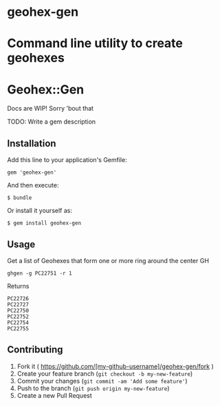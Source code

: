 geohex-gen
==========

Command line utility to create geohexes
=======
# Geohex::Gen

Docs are WIP!  Sorry 'bout that

TODO: Write a gem description

## Installation

Add this line to your application's Gemfile:

    gem 'geohex-gen'

And then execute:

    $ bundle

Or install it yourself as:

    $ gem install geohex-gen

## Usage


Get a list of Geohexes that form one or more ring around the center GH

    ghgen -g PC22751 -r 1

Returns

    PC22726
    PC22727
    PC22750
    PC22752
    PC22754
    PC22755



## Contributing

1. Fork it ( https://github.com/[my-github-username]/geohex-gen/fork )
2. Create your feature branch (`git checkout -b my-new-feature`)
3. Commit your changes (`git commit -am 'Add some feature'`)
4. Push to the branch (`git push origin my-new-feature`)
5. Create a new Pull Request
